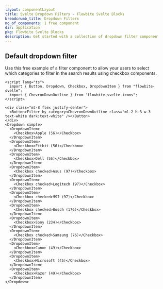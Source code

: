 ```yaml
---
layout: componentLayout
title: Svelte Dropdown Filters - Flowbite Svelte Blocks
breadcrumb_title: Dropdown Filters
no_of_components: 1 free component
dir: application
pkg: Flowbite Svelte Blocks
description: Get started with a collection of dropdown filter components to allow users to query through search results by filtering categories, date ranges, keywords, and more.
---
```


## Default dropdown filter

Use this free example of a filter component to allow your users to select which categories to filter in the search results using checkbox components.

```svelte example class="flex justify-center items-start h-[40rem]"
<script lang="ts">
  import { Button, Dropdown, Checkbox, DropdownItem } from "flowbite-svelte";
  import { ChevronDownOutline } from "flowbite-svelte-icons";
</script>

<div class="mt-8 flex justify-center">
  <Button>Filter by category<ChevronDownOutline class="ml-2 h-3 w-3 text-white dark:text-white" /></Button>
</div>
<Dropdown simple>
  <DropdownItem>
    <Checkbox>Apple (56)</Checkbox>
  </DropdownItem>
  <DropdownItem>
    <Checkbox>Fitbit (56)</Checkbox>
  </DropdownItem>
  <DropdownItem>
    <Checkbox>Dell (56)</Checkbox>
  </DropdownItem>
  <DropdownItem>
    <Checkbox checked>Asus (97)</Checkbox>
  </DropdownItem>
  <DropdownItem>
    <Checkbox checked>Logitech (97)</Checkbox>
  </DropdownItem>
  <DropdownItem>
    <Checkbox checked>MSI (97)</Checkbox>
  </DropdownItem>
  <DropdownItem>
    <Checkbox checked>Bosch (176)</Checkbox>
  </DropdownItem>
  <DropdownItem>
    <Checkbox>Sony (234)</Checkbox>
  </DropdownItem>
  <DropdownItem>
    <Checkbox checked>Samsung (76)</Checkbox>
  </DropdownItem>
  <DropdownItem>
    <Checkbox>Canon (49)</Checkbox>
  </DropdownItem>
  <DropdownItem>
    <Checkbox>Microsoft (45)</Checkbox>
  </DropdownItem>
  <DropdownItem>
    <Checkbox>Razor (49)</Checkbox>
  </DropdownItem>
</Dropdown>
```
